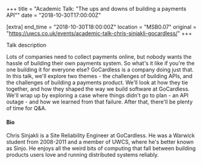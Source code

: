+++
title = "Academic Talk: \"The ups and downs of building a payments API\""
date = "2018-10-30T17:00:00Z"

[extra]
end_time = "2018-10-30T18:00:00Z"
location = "MSB0.07"
original = "https://uwcs.co.uk/events/academic-talk-chris-sinjakli-gocardless/"
+++

Talk description  

Lots of companies need to collect payments online, but nobody wants the hassle of building their own payments system. So what's it like if you're the one building it for everyone else?
GoCardless is a company doing just that. In this talk, we'll explore two themes - the challenges of building APIs, and the challenges of building a payments product. We'll look at how they tie together, and how they shaped the way we build software at GoCardless.
We'll wrap up by exploring a case where things didn't go to plan - an API outage - and how we learned from that failure.
After that, there'll be plenty of time for Q\&A. 

####  Bio

Chris Sinjakli is a Site Reliability Engineer at GoCardless. He was a Warwick student from 2008-2011 and a member of UWCS, where he's better known as Sinjo. He enjoys all the weird bits of computing that fall between building products users love and running distributed systems reliably.

